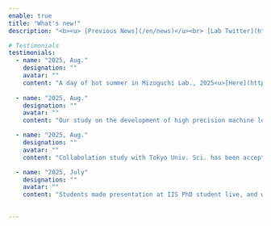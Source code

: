 ```yaml
---
enable: true
title: "What's new!"
description: "<b><u> [Previous News](/en/news)</u><br> [Lab Twitter](https://x.com/nmdl_mizo)</b> "

# Testimonials
testimonials:
  - name: "2025, Aug."
    designation: ""
    avatar: ""
    content: "A day of hot summer in Mizoguchi Lab., 2025<u>[Here](https://x.com/nmdl_mizo/status/1950490759163240668)</u> & <u>[Here](https://x.com/nmdl_mizo/status/1950490759163240668)</u>"
 
  - name: "2025, Aug."
    designation: ""
    avatar: ""
    content: "Our study on the development of high precision machine learning potential for crystalline polytypes, glass and liquid of BaTiO3 has been accepted in APL Machine Learning."

  - name: "2025, Aug."
    designation: ""
    avatar: ""
    content: "Collabolation study with Tokyo Univ. Sci. has been accepted in 日本金属学会誌 (Japanese journal)"

  - name: "2025, July"
    designation: ""
    avatar: ""
    content: "Students made presentation at IIS PhD student live, and won prizes!<u>[HERE](https://x.com/nmdl_mizo/status/1942778149504516392)</u>"
  

---
```

